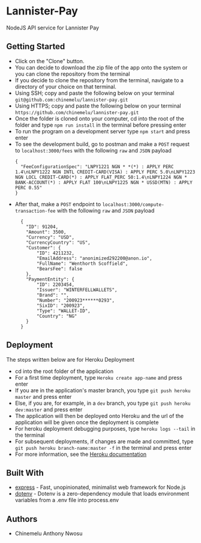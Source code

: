 # Lannister-Pay
NodeJS API service for Lannister Pay

## Getting Started
* Click on the "Clone" button.
* You can decide to download the zip file of the app onto the system or you can clone the repository from the terminal
* If you decide to clone the repository from the terminal, navigate to a directory of your choice on that terminal.
* Using SSH; copy and paste the following below on your terminal `git@github.com:chinemelu/lannister-pay.git`
* Using HTTPS; copy and paste the following below on your terminal `https://github.com/chinemelu/lannister-pay.git`
* Once the folder is cloned onto your computer, cd into the root of the folder and type `npm run install` in the terminal before pressing enter
* To run the program on a development server type `npm start` and press enter 
* To see the development build, go to postman and make a `POST` request to `localhost:3000/fees` with the following `raw` and `JSON` payload
  ```
  {
    "FeeConfigurationSpec": "LNPY1221 NGN * *(*) : APPLY PERC 1.4\nLNPY1222 NGN INTL CREDIT-CARD(VISA) : APPLY PERC 5.0\nLNPY1223 NGN LOCL CREDIT-CARD(*) : APPLY FLAT_PERC 50:1.4\nLNPY1224 NGN * BANK-ACCOUNT(*) : APPLY FLAT 100\nLNPY1225 NGN * USSD(MTN) : APPLY PERC 0.55"
  }
  ```
* After that, make a `POST` endpoint to `localhost:3000/compute-transaction-fee` with the following `raw` and `JSON` payload
  ```
    {
      "ID": 91204,
      "Amount": 3500,
      "Currency": "USD",
      "CurrencyCountry": "US",
      "Customer": {
          "ID": 4211232,
          "EmailAddress": "anonimized292200@anon.io",
          "FullName": "Wenthorth Scoffield",
          "BearsFee": false
      },
      "PaymentEntity": {
          "ID": 2203454,
          "Issuer": "WINTERFELLWALLETS",
          "Brand": "",
          "Number": "200923******0293",
          "SixID": "200923",
          "Type": "WALLET-ID",
          "Country": "NG"
      }
    }
  ```

## Deployment
The steps written below are for Heroku Deployment
* cd into the root folder of the application
* For a first time deployment, type `Heroku create app-name` and press enter
* If you are in the application's master branch, you type `git push heroku master` and press enter
* Else, if you are, for example, in a `dev` branch, you type `git push heroku dev:master` and press enter
* The application will then be deployed onto Heroku and the url of the application will be given once the deployment is complete
* For heroku deployment debugging purposes, type `heroku logs --tail` in the terminal
* For subsequent deployments, if changes are made and committed, type `git push heroku branch-name:master -f` in the terminal and press enter
* For more information, see the [Heroku documentation](https://devcenter.heroku.com/articles/git)

## Built With
* [express](https://expressjs.com/) - Fast, unopinionated, minimalist web framework for Node.js
* [dotenv](https://www.npmjs.com/package/dotenv) - Dotenv is a zero-dependency module that loads environment variables from a .env file into process.env

## Authors
* Chinemelu Anthony Nwosu 

